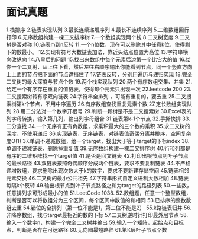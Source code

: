 # 面试真题



1.栈排序
2.链表实现队列
3.最长连续递增序列
4.最长不连续序列
5.二维数组回行打印
6.无序数组构建一棵二叉排序树
7.一个数组实现两个栈
8.二叉树宽度
9.二叉树是否对称
10.链表m到n反转
11.一个n位数，现在可以删除其中任意k位，使得剩下的数最小。
12.实现有符号大数链表加法，靠近头结点位置为高位
13.字符串横向改纵向
14.八皇后的问题
15.找出来数组中每个元素后边第一个比它大的值
16.给你一个二叉树，从上往下看，然后左往右顺序输出你能看到节点，同一个竖直方向上上面的节点把下面的节点遮挡住了
17.链表反转，分别用遍历与递归实现
18.完全二叉树的最大深度与节点个数
19.两个栈实现队列
20.两个有序数组交集、并集
21.给定一个有序存在重复的值链表，使得每个元素只出现一次
22.leetcode 200
23.二叉搜索树转有序双向链表
24.字符串全排列 ，可能有重复的，要去重
25.二叉搜索树第k个节点，不用中序遍历
26.有序数组查找重复元素个数
27.定长数组实现队列
28.用二分法对一个数字开根号
29.判断一颗树是不是二叉搜索树
30.Excel表的列字母转换，输入第几列，输出列字母组合
31.链表第k-1个节点
32.手撕快排
33.二分查找
34.一个无序有正有负数组，求乘积最大的三个数的乘积
35.求二叉树的深度，不使用递归
36.实现链表，无序链表，对链表值奇偶分离并排序，空间复杂度O(1)
37.单调不递减数组，给一个target，找出大于等于target的下标index
38.单调不递减链表，删除掉重复值
39.无序数组构建一棵二叉排序树
40.行和列都是有序的二维矩阵找一个target值
41.是否是回文链表
42.打印出根节点到叶子节点的最长路径
43.双链表按照奇偶顺序分成两个链表，要求不要复制链表
44.不严格递增数组，要求删除出现次数大于k的数字，要求不要新建存储空间
45.链表相邻元素交换
46.二叉树的最小公共祖先
47.字符串形式自定义进制大数相加
48.链表每隔k个反转
49.输出根节点到叶子节点路径之和为target的路径列表
50.一些数，任意排列求可形成最小的值
51.LeetCode  1038.
52.数组题，任意一个整型数组，判断是否可以将数组分为三个区间，每个区间中数值的和相同
53.已排序的整数数组去重
54.错位的全排列（第一位不能是1，第二位不能是2）
55.k路链表归并
56.非降序数组，找与target最相近的数的下标
57.二叉树逆时针打印最外层节点
58.输入一个数字n，构建一个完全二叉树并输出
59.输入一个矩阵，起始点和目标点，判断是否存在可达路径
60.无向图最短路径
61.第K层叶子节点个数